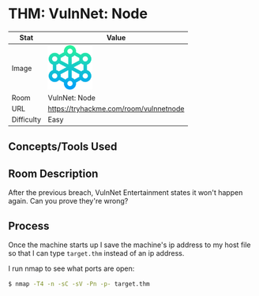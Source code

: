 # THM: VulnNet: Node

| Stat | Value |
| ---------- | -------------------------------------------- |
| Image | <img src="/images/write_ups/try_hack_me/vuln_net_node/vuln_net_node.png" alt="VulnNet: Node" width="90"/> |
| Room | VulnNet: Node |
| URL | https://tryhackme.com/room/vulnnetnode |
| Difficulty | Easy |

## Concepts/Tools Used



## Room Description

After the previous breach, VulnNet Entertainment states it won't happen again. Can you prove they're wrong?

## Process

Once the machine starts up I save the machine's ip address to my host file so that I can type `target.thm` instead of an ip address.

I run nmap to see what ports are open:

```bash
$ nmap -T4 -n -sC -sV -Pn -p- target.thm

```
